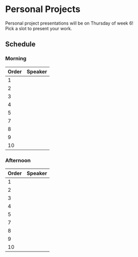 # Personal Projects

Personal project presentations will be on Thursday of week 6!<br> 
Pick a slot to present your work. 

## Schedule

### Morning

| Order | Speaker        |
| ----- | -------------- |
|   1   |                |
|   2   |                |
|   3   |                |
|   4   |                |
|   5   |                |
|   7   |                |
|   8   |                |
|   9   |                |
|   10  |                |

### Afternoon

| Order | Speaker        |
| ----- | -------------- |
|   1   |                |
|   2   |                |
|   3   |                |
|   4   |                |
|   5   |                |
|   7   |                |
|   8   |                |
|   9   |                |
|   10  |                |